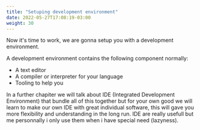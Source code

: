 ```yaml
---
title: "Setuping development environment"
date: 2022-05-27T17:08:19-03:00
weight: 30
---
```


Now it's time to work, we are gonna setup you with a development environment.

A development environment contains the following component normally:

* A text editor
* A compiler or interpreter for your language
* Tooling to help you

In a further chapiter we will talk about IDE (Integrated Development Environment) that 
bundle all of this together but for your own good we will learn to make our own IDE with
great individual software, this will gave you more flexibility and understanding in the
long run. IDE are really usefull but me personnally i only use them when i have special
need (lazyness).


